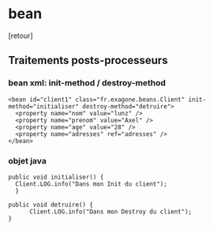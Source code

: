 # bean 
[retour]

## Traitements posts-processeurs
### bean xml: init-method / destroy-method
    <bean id="client1" class="fr.exagone.beans.Client" init-method="initialiser" destroy-method="detruire">
      <property name="nom" value="lunz" />
      <property name="prenom" value="Axel" />
      <property name="age" value="28" />
      <property name="adresses" ref="adresses" />
    </bean>
    
### objet java
    
    public void initialiser() {
      Client.LOG.info("Dans mon Init du client");
      }
	   
    public void detruire() {
		  Client.LOG.info("Dans mon Destroy du client");
    }
    
    
